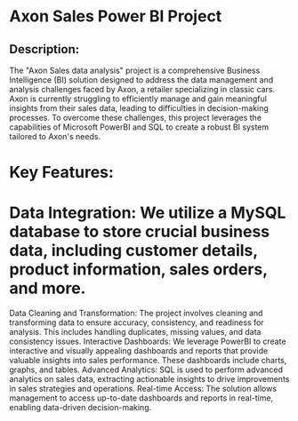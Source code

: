 # Axon Sales Power BI Project

 ## **Description**:
 The "Axon Sales data analysis" project is a comprehensive Business Intelligence (BI) solution designed to address the data management and analysis challenges faced by Axon, a retailer specializing in classic cars. Axon is currently struggling to efficiently manage and gain meaningful insights from their sales data, leading to difficulties in decision-making processes. To overcome these challenges, this project leverages the capabilities of Microsoft PowerBI and SQL to create a robust BI system tailored to Axon's needs.

 # Key Features:
 # Data Integration: We utilize a MySQL database to store crucial business data, including customer details, product information, sales orders, and more.
Data Cleaning and Transformation: The project involves cleaning and transforming data to ensure accuracy, consistency, and readiness for analysis. This includes handling duplicates, missing values, and data consistency issues.
Interactive Dashboards: We leverage PowerBI to create interactive and visually appealing dashboards and reports that provide valuable insights into sales performance. These dashboards include charts, graphs, and tables.
Advanced Analytics: SQL is used to perform advanced analytics on sales data, extracting actionable insights to drive improvements in sales strategies and operations.
Real-time Access: The solution allows management to access up-to-date dashboards and reports in real-time, enabling data-driven decision-making.
